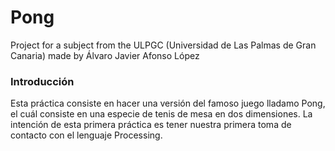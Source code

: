 # Pong
Project for a subject from the ULPGC (Universidad de Las Palmas de Gran Canaria) made by Álvaro Javier Afonso López

### Introducción

Esta práctica consiste en hacer una versión del famoso juego lladamo Pong, el cuál consiste en una especie de tenis de mesa
en dos dimensiones. La intención de esta primera práctica es tener nuestra primera toma de contacto con el lenguaje Processing.
